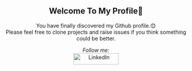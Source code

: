 <div align="center">
        <h2>Welcome To My Profile👋</h2>
        <p>
            You have finally discovered my Github profile.😊<br>
            Please feel free to clone projects and raise issues if you think something could be better.
        </p>
    </div>
    <div align="center">
        <i>Follow me:</i><br>
        <a href="https://www.linkedin.com/in/mohamed-ragheb-339a0927a?lipi=urn%3Ali%3Apage%3Ad_flagship3_profile_view_base_contact_details%3BUIfk3KpgRIm3%2FA8Hfha1HQ%3D%3D" target="_blank"><img src="https://img.shields.io/badge/LinkedIn-%230077B5.svg?&style=flat-square&logo=linkedin&logoColor=white" alt="LinkedIn" width="120px" height="30px"></a>
    </div>
